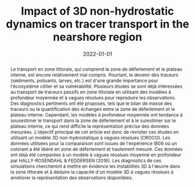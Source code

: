 ---
title: Impact of 3D non-hydrostatic dynamics on tracer transport in the nearshore region
authors:
- Simon Treillou
- Patrick Marchesiello
date: '2022-01-01'
publishDate: '2025-08-08T20:55:58.711624Z'
publication_types:
- paper-conference
publication: '*XVIIèmes Journées Nationales Génie Civil Génie Côtier, Chatou*'
doi: 10.5150/jngcgc.2022.021
abstract: Le transport en zone littorale, qui comprend la zone de déferlement et le plateau interne, est encore relativement mal compris. Pourtant, le devenir des traceurs (sédiments, polluants, larves, etc.) est d'une grande importance pour l'écosystème côtier et sa vulnérabilité. Plusieurs études se sont déjà intéressées au transport de traceurs passifs en zone littorale en utilisant des modèles à profondeur moyennée et à vagues résolues pour reproduire les observations. Des diagnostics pertinents ont été proposés, tels que le bilan de masse des traceurs ou la quantification des échanges entre la zone de déferlement et le plateau interne. Cependant, les modèles à profondeur moyennée ont tendance à sousestimer le transport dans la zone de déferlement et à le surestimer sur le plateau interne, ce qui rend difficile la représentation précise des données mesurées. L'objectif principal de cet article est donc de revisiter ces études en utilisant un modèle 3D non-hydrostatique à vagues résolues (CROCO). Les données utilisées pour la comparaison sont issues de l'expérience IB09 où un colorant a été libéré en zone de déferlement et hautement mesuré. Ces données ont déjà été comparées à un modèle à vagues résolues moyenné en profondeur par HALLY-ROSENDAHL & FEDDERSEN (2016). Les diagnostics de ces simulations chercheront à mettre en évidence les instabilités 3D à l'œuvre dans la zone littorale et à déduire la capacité d'un modèle 3D à vagues résolues à améliorer la représentation des observations disponibles.
# Summary. An optional shortened abstract.
summary: This proceeding presents the initial findings of my PhD research on tracer dispersion, which are based on a comparison of 2D and 3D models with the IB09 field experiment.
tags:
- Process:Mini-rips
- Process:Rip_currents
- Modeling:3D
- Modeling:Wave_resolving
- Model:CROCO
- Obs:IB09
# Associated Projects (optional).
#   Associate this publication with one or more of your projects.
#   Simply enter your project's folder or file name without extension.
#   E.g. `internal-project` references `content/project/internal-project/index.md`.
#   Otherwise, set `projects: []`.
projects:
- phd-work
---